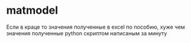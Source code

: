 # matmodel

Если в краце то значения полученные в excel по пособию, хуже чем значения полученные python скриптом написаным за минуту
